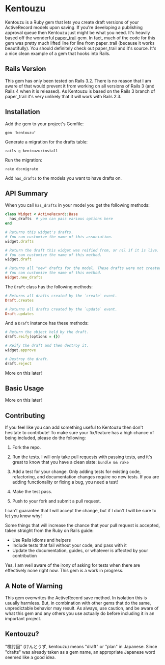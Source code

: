 # Kentouzu

Kentouzu is a Ruby gem that lets you create draft versions of your ActiveRecord models upon saving. If you're developing a publishing approval queue then Kentouzu just might be what you need. It's heavily based off the wonderful [paper_trail](https://github.com/airblade/paper_trail) gem. In fact, much of the code for this gem was pretty much lifted line for line from paper_trail (because it works beautifully). You should definitely check out paper_trail and it's source. It's a nice clean example of a gem that hooks into Rails.

## Rails Version

This gem has only been tested on Rails 3.2. There is no reason that I am aware of that would prevent it from working on all versions of Rails 3 (and Rails 4 when it is released). As Kentouzu is based on the Rails 3 branch of paper_trail it's very unlikely that it will work with Rails 2.3.

## Installation

Add the gem to your project's Gemfile:

    gem 'kentouzu'

Generate a migration for the drafts table:

    rails g kentouzu:install

Run the migration:

    rake db:migrate

Add `has_drafts` to the models you want to have drafts on.

## API Summary

When you call `has_drafts` in your model you get the following methods:

```ruby
class Widget < ActiveRecord::Base
  has_drafts  # you can pass various options here
end

# Returns this widget's drafts.
# You can customize the name of this association.
widget.drafts

# Return the draft this widget was reified from, or nil if it is live.
# You can customize the name of this method.
widget.draft

# Returns all "new" drafts for the model. These drafts were not created from existing instances of the model or from previous drafts.
# You can customize the name of this method.
Widget.new_drafts
```

The `Draft` class has the following methods:

```ruby
# Returns all drafts created by the `create` event.
Draft.creates

# Returns all drafts created by the `update` event.
Draft.updates
```

And a `Draft` instance has these methods:

```ruby
# Return the object held by the draft.
draft.reify(options = {})

# Reify the draft and then destroy it.
widget.approve

# Destroy the draft.
draft.reject
```

More on this later!

## Basic Usage

More on this later!

## Contributing

If you feel like you can add something useful to Kentouzu then don't hesitate to contribute! To make sure your fix/feature has a high chance of being included, please do the following:

1. Fork the repo.

2. Run the tests. I will only take pull requests with passing tests, and it's great to know that you have a clean slate: `bundle && rake`

3. Add a test for your change. Only adding tests for existing code, refactoring, and documentation changes require no new tests. If you are adding functionality or fixing a bug, you need a test!

4. Make the test pass.

5. Push to your fork and submit a pull request.

I can't guarantee that I will accept the change, but if I don't I will be sure to let you know why!

Some things that will increase the chance that your pull request is accepted, taken straight from the Ruby on Rails guide:

* Use Rails idioms and helpers
* Include tests that fail without your code, and pass with it
* Update the documentation, guides, or whatever is affected by your contribution

Yes, I am well aware of the irony of asking for tests when there are effectively none right now. This gem is a work in progress.

## A Note of Warning

This gem overwrites the ActiveRecord save method. In isolation this is usually harmless. But, in combination with other gems that do the same, unpredictable behavior may result. As always, use caution, and be aware of what this gem and any others you use actually do before including it in an important project.

## Kentouzu?
"検討図" (けんとうず, kentouzu) means "draft" or "plan" in Japanese. Since "drafts" was already taken as a gem name, an appropriate Japanese word seemed like a good idea.
